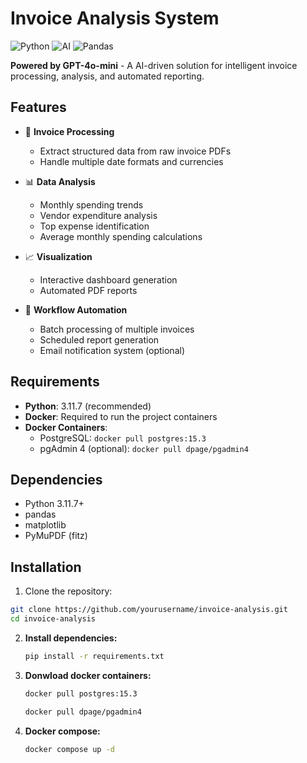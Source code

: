 # Invoice Analysis System

![Python](https://img.shields.io/badge/python-3.11.7-blue)
![AI](https://img.shields.io/badge/AI-GPT--4o--mini-important)
![Pandas](https://img.shields.io/badge/pandas-2.0%2B-orange)

**Powered by GPT-4o-mini** - A AI-driven solution for intelligent invoice processing, analysis, and automated reporting.
## Features

- 📄 **Invoice Processing**
  - Extract structured data from raw invoice PDFs
  - Handle multiple date formats and currencies

- 📊 **Data Analysis**
  - Monthly spending trends
  - Vendor expenditure analysis
  - Top expense identification
  - Average monthly spending calculations

- 📈 **Visualization**
  - Interactive dashboard generation
  - Automated PDF reports

- 🔄 **Workflow Automation**
  - Batch processing of multiple invoices
  - Scheduled report generation
  - Email notification system (optional)

## Requirements

- **Python**: 3.11.7 (recommended)
- **Docker**: Required to run the project containers
- **Docker Containers**:
  - PostgreSQL: `docker pull postgres:15.3`
  - pgAdmin 4 (optional): `docker pull dpage/pgadmin4`

## Dependencies

- Python 3.11.7+
- pandas
- matplotlib
- PyMuPDF (fitz)

## Installation

1. Clone the repository:
```sh
git clone https://github.com/yourusername/invoice-analysis.git
cd invoice-analysis
```

2. **Install dependencies:**
    ```sh
    pip install -r requirements.txt
    ```

3. **Donwload docker containers:**
    ```sh
    docker pull postgres:15.3
    ```

     ```sh
    docker pull dpage/pgadmin4
    ```

4. **Docker compose:**
    ```sh
    docker compose up -d
    ```
